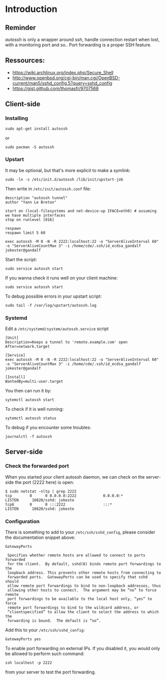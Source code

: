 # Introduction

## Reminder

*autossh* is only a wrapper around ssh, handle connection restart when lost, with a monitoring port and so.. Port forwarding is a proper SSH feature.

## Ressources:

* https://wiki.archlinux.org/index.php/Secure_Shell
* http://www.openbsd.org/cgi-bin/man.cgi/OpenBSD-current/man5/sshd_config.5?query=sshd_config
* https://gist.github.com/thomasfr/9707568

## Client-side

### Installing

	sudo apt-get install autossh

or

	sudo pacman -S autossh

### Upstart 

It may be optional, but that's more explicit to make a symlink:

	sudo -ln -s /etc/init.d/autossh /lib/init/upstart-job

Then write in `/etc/init/autossh.conf` file:

	description "autossh tunnel"
	author "Yann Le Breton"

	start on (local-filesystems and net-device-up IFACE=eth0) # assuming we have multiple interfaces
	stop on runlevel [016]

	respawn
	respawn limit 5 60

	exec autossh -M 0 -N -R 2222:localhost:22 -o "ServerAliveInterval 60" -o "ServerAliveCountMax 3" -i /home/cde/.ssh/id_ecdsa_gandalf jokester@gandalf

Start the script:

	sudo service autossh start

If you wanna check it runs well on your client machine:

	sudo service autossh start

To debug possible errors in your upstart script:
	
	sudo tail -f /var/log/upstart/autossh.log

### Systemd

Edit a `/etc/systemd/system/autossh.service` script

	[Unit]
	Description=Keeps a tunnel to 'remote.example.com' open
	After=network.target
	 
	[Service]
	exec autossh -M 0 -N -R 2222:localhost:22 -o "ServerAliveInterval 60" -o "ServerAliveCountMax 3" -i /home/cde/.ssh/id_ecdsa_gandalf jokester@gandalf
	 
	[Install]
	WantedBy=multi-user.target

You then can run it by:

	sytemctl autossh start

To check if it is well running:

	sytemctl autossh status

To debug if you encounter some troubles:

	journalctl -f autossh

## Server-side

### Check the forwarded port

When you started your client autossh daemon, we can check on the server-side the port (2222 here) is open:

	$ sudo netstat -nltp | grep 2222
	tcp        0      0 0.0.0.0:2222            0.0.0.0:*               LISTEN      10820/sshd: jokeste 
	tcp6       0      0 :::2222                 :::*                    LISTEN      10820/sshd: jokeste

### Configuration

There is something to add to your `/etc/ssh/sshd_config`, please consider the documentation snippet above:

	GatewayPorts

	 Specifies whether remote hosts are allowed to connect to ports forwarded 
	 for the client.  By default, sshd(8) binds remote port forwardings to the
	 loopback address. This prevents other remote hosts from connecting to 
	 forwarded ports.  GatewayPorts can be used to specify that sshd should 
	 allow remote port forwardings to bind to non-loopback addresses, thus 
	 allowing other hosts to connect.  The argument may be “no” to force remote 
	 port forwardings to be available to the local host only, “yes” to force 
	 remote port forwardings to bind to the wildcard address, or
	 “clientspecified” to allow the client to select the address to which the 
	 forwarding is bound.  The default is “no”.

Add this to your `/etc/ssh/sshd_config`:

	GatewayPorts yes

To enable port forwarding on external IPs.
If you disabled it, you would only be allowed to perform such command:

	ssh localhost -p 2222

from your server to test the port forwarding.